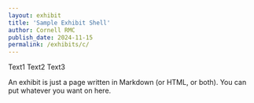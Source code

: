 ```yaml
---
layout: exhibit
title: 'Sample Exhibit Shell'
author: Cornell RMC
publish_date: 2024-11-15
permalink: /exhibits/c/
---
```

<html>
  <head>
    <title>Clover IIIF - Viewer - Web Component</title>
    <meta charset="UTF-8" />
  </head>
  <body>
  <script type="text/javascript">
  $("[data-audio-url]").each(
      function(){
          $(this).on('click', function() {
              var mp3Url = $(this).attr('data-audio-url');
              var a = new Audio(mp3Url);
              a.play();
          });
      }
  );
  
  </script>

  <span data-audio-url="mp3_file_1.mp3">Text1</span>
  <span data-audio-url="mp3_file_2.mp3">Text2</span>
  <span data-audio-url="mp3_file_3.mp3">Text3</span>

  </body>
</html>

An exhibit is just a page written in Markdown (or HTML, or both). You can put whatever you want on here.
